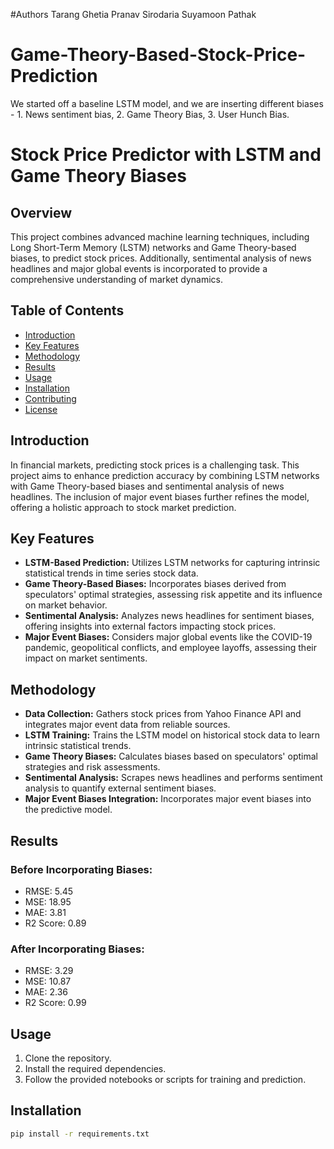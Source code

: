 #Authors
Tarang Ghetia
Pranav Sirodaria
Suyamoon Pathak

# Game-Theory-Based-Stock-Price-Prediction
We started off a baseline LSTM model, and we are inserting different biases - 1. News sentiment bias, 2. Game Theory Bias, 3. User Hunch Bias.
# Stock Price Predictor with LSTM and Game Theory Biases

## Overview

This project combines advanced machine learning techniques, including Long Short-Term Memory (LSTM) networks and Game Theory-based biases, to predict stock prices. Additionally, sentimental analysis of news headlines and major global events is incorporated to provide a comprehensive understanding of market dynamics.

## Table of Contents

- [Introduction](#introduction)
- [Key Features](#key-features)
- [Methodology](#methodology)
- [Results](#results)
- [Usage](#usage)
- [Installation](#installation)
- [Contributing](#contributing)
- [License](#license)

## Introduction

In financial markets, predicting stock prices is a challenging task. This project aims to enhance prediction accuracy by combining LSTM networks with Game Theory-based biases and sentimental analysis of news headlines. The inclusion of major event biases further refines the model, offering a holistic approach to stock market prediction.

## Key Features

- **LSTM-Based Prediction:** Utilizes LSTM networks for capturing intrinsic statistical trends in time series stock data.
- **Game Theory-Based Biases:** Incorporates biases derived from speculators' optimal strategies, assessing risk appetite and its influence on market behavior.
- **Sentimental Analysis:** Analyzes news headlines for sentiment biases, offering insights into external factors impacting stock prices.
- **Major Event Biases:** Considers major global events like the COVID-19 pandemic, geopolitical conflicts, and employee layoffs, assessing their impact on market sentiments.

## Methodology

- **Data Collection:** Gathers stock prices from Yahoo Finance API and integrates major event data from reliable sources.
- **LSTM Training:** Trains the LSTM model on historical stock data to learn intrinsic statistical trends.
- **Game Theory Biases:** Calculates biases based on speculators' optimal strategies and risk assessments.
- **Sentimental Analysis:** Scrapes news headlines and performs sentiment analysis to quantify external sentiment biases.
- **Major Event Biases Integration:** Incorporates major event biases into the predictive model.

## Results

### Before Incorporating Biases:
- RMSE: 5.45
- MSE: 18.95
- MAE: 3.81
- R2 Score: 0.89

### After Incorporating Biases:
- RMSE: 3.29
- MSE: 10.87
- MAE: 2.36
- R2 Score: 0.99

## Usage

1. Clone the repository.
2. Install the required dependencies.
3. Follow the provided notebooks or scripts for training and prediction.

## Installation

```bash
pip install -r requirements.txt
